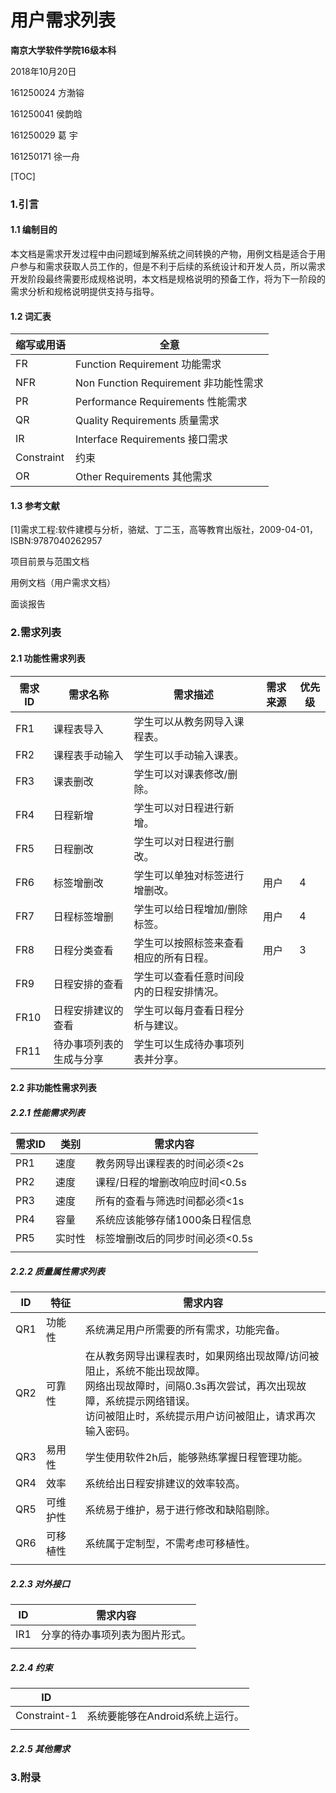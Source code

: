 # 用户需求列表



**南京大学软件学院16级本科**

2018年10月20日



161250024 方渤镕

161250041 侯韵晗

161250029 葛    宇

161250171 徐一舟



[TOC]

### 1.引言

#### 1.1 编制目的

​	本文档是需求开发过程中由问题域到解系统之间转换的产物，用例文档是适合于用户参与和需求获取人员工作的，但是不利于后续的系统设计和开发人员，所以需求开发阶段最终需要形成规格说明，本文档是规格说明的预备工作，将为下一阶段的需求分析和规格说明提供支持与指导。

#### 1.2 词汇表

| 缩写或用语 | 全意                                  |
| ---------- | ------------------------------------- |
| FR         | Function Requirement 功能需求         |
| NFR        | Non Function Requirement 非功能性需求 |
| PR         | Performance Requirements 性能需求     |
| QR         | Quality Requirements 质量需求         |
| IR         | Interface Requirements 接口需求       |
| Constraint | 约束                                  |
| OR         | Other Requirements 其他需求           |

#### 1.3 参考文献

[1]需求工程:软件建模与分析，骆斌、丁二玉，高等教育出版社，2009-04-01，ISBN:9787040262957

项目前景与范围文档

用例文档（用户需求文档）

面谈报告

### 2.需求列表

#### 2.1 功能性需求列表

| 需求ID | 需求名称                 | 需求描述                                 | 需求来源 | 优先级 |
| ------ | ------------------------ | ---------------------------------------- | -------- | ------ |
| FR1    | 课程表导入               | 学生可以从教务网导入课程表。             |          |        |
| FR2    | 课程表手动输入           | 学生可以手动输入课表。                   |          |        |
| FR3    | 课表删改                 | 学生可以对课表修改/删除。                |          |        |
| FR4    | 日程新增                 | 学生可以对日程进行新增。                 |          |        |
| FR5    | 日程删改                 | 学生可以对日程进行删改。                 |          |        |
| FR6    | 标签增删改               | 学生可以单独对标签进行增删改。           | 用户     | 4      |
| FR7    | 日程标签增删             | 学生可以给日程增加/删除标签。            | 用户     | 4      |
| FR8    | 日程分类查看             | 学生可以按照标签来查看相应的所有日程。   | 用户     | 3      |
| FR9    | 日程安排的查看           | 学生可以查看任意时间段内的日程安排情况。 |          |        |
| FR10   | 日程安排建议的查看       | 学生可以每月查看日程分析与建议。         |          |        |
| FR11   | 待办事项列表的生成与分享 | 学生可以生成待办事项列表并分享。         |          |        |



#### 2.2 非功能性需求列表

##### 2.2.1 性能需求列表

| 需求ID | 类别   | 需求内容                        |
| ------ | ------ | ------------------------------- |
| PR1    | 速度   | 教务网导出课程表的时间必须<2s   |
| PR2    | 速度   | 课程/日程的增删改响应时间<0.5s  |
| PR3    | 速度   | 所有的查看与筛选时间都必须<1s   |
| PR4    | 容量   | 系统应该能够存储1000条日程信息  |
| PR5    | 实时性 | 标签增删改后的同步时间必须<0.5s |
|        |        |                                 |

##### 2.2.2 质量属性需求列表

| ID   | 特征     | 需求内容                                                     |
| ---- | -------- | ------------------------------------------------------------ |
| QR1  | 功能性   | 系统满足用户所需要的所有需求，功能完备。                     |
| QR2  | 可靠性   | 在从教务网导出课程表时，如果网络出现故障/访问被阻止，系统不能出现故障。<br />网络出现故障时，间隔0.3s再次尝试，再次出现故障，系统提示网络错误。<br />访问被阻止时，系统提示用户访问被阻止，请求再次输入密码。 |
| QR3  | 易用性   | 学生使用软件2h后，能够熟练掌握日程管理功能。                 |
| QR4  | 效率     | 系统给出日程安排建议的效率较高。                             |
| QR5  | 可维护性 | 系统易于维护，易于进行修改和缺陷剔除。                       |
| QR6  | 可移植性 | 系统属于定制型，不需考虑可移植性。                           |
|      |          |                                                              |



##### 2.2.3 对外接口

| ID   | 需求内容                       |
| ---- | ------------------------------ |
| IR1  | 分享的待办事项列表为图片形式。 |
|      |                                |



##### 2.2.4  约束 

| ID           |                                 |
| ------------ | ------------------------------- |
| Constraint-1 | 系统要能够在Android系统上运行。 |
|              |                                 |



##### 2.2.5 其他需求

### 3.附录
